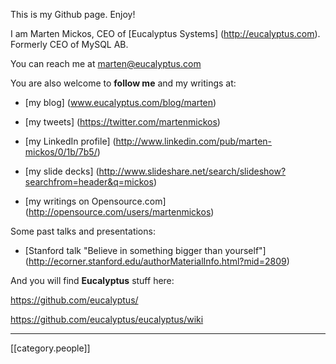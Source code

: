 This is my Github page. Enjoy!

I am Marten Mickos, CEO of [Eucalyptus Systems] (http://eucalyptus.com). Formerly CEO of MySQL AB.

You can reach me at [marten@eucalyptus.com](mailto:marten@eucalyptus.com) <br>


You are also welcome to **follow me** and my writings at:

* [my blog] (www.eucalyptus.com/blog/marten)

* [my tweets] (https://twitter.com/martenmickos)

* [my LinkedIn profile] (http://www.linkedin.com/pub/marten-mickos/0/1b/7b5/)

* [my slide decks] (http://www.slideshare.net/search/slideshow?searchfrom=header&q=mickos)

* [my writings on Opensource.com] (http://opensource.com/users/martenmickos)

Some past talks and presentations:

* [Stanford talk "Believe in something bigger than yourself"] (http://ecorner.stanford.edu/authorMaterialInfo.html?mid=2809)


And you will find **Eucalyptus** stuff here:

   https://github.com/eucalyptus/

   https://github.com/eucalyptus/eucalyptus/wiki

*****
[[category.people]]
